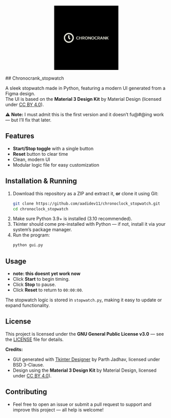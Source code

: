 <p align="center">
  <img src="logo.png" alt="chronoclock_stopwatch Logo" width="200"/>
</p>
## Chronocrank_stopwatch

A sleek stopwatch made in Python, featuring a modern UI generated from a Figma design.  
The UI is based on the **Material 3 Design Kit** by Material Design (licensed under [CC BY 4.0](https://creativecommons.org/licenses/by/4.0/)).

⚠ **Note:** I must admit this is the first version and it doesn’t fu@#@ing work — but I’ll fix that later.

## Features
- **Start/Stop toggle** with a single button  
- **Reset** button to clear time  
- Clean, modern UI 
- Modular logic file for easy customization

## Installation & Running
1. Download this repository as a ZIP and extract it, **or** clone it using Git:  
   ```bash
   git clone https://github.com/aadidev11/chronoclock_stopwatch.git
   cd chronoclock_stopwatch
   ```
2. Make sure Python 3.9+ is installed (3.10 recommended).  
3. Tkinter should come pre-installed with Python — if not, install it via your system’s package manager.  
4. Run the program:  
   ```bash
   python gui.py
   ```

## Usage
- **note: this doesnt yet work now**
- Click **Start** to begin timing.  
- Click **Stop** to pause.  
- Click **Reset** to return to `00:00:00`.

The stopwatch logic is stored in `stopwatch.py`, making it easy to update or expand functionality.

## License
This project is licensed under the **GNU General Public License v3.0** — see the [LICENSE](LICENSE) file for details.

**Credits:**  
- GUI generated with [Tkinter Designer](https://github.com/ParthJadhav/Tkinter-Designer) by Parth Jadhav, licensed under BSD 3-Clause.  
- Design using the **Material 3 Design Kit** by Material Design, licensed under [CC BY 4.0](https://creativecommons.org/licenses/by/4.0/)).
## Contributing
- Feel free to open an issue or submit a pull request to support and improve this project — all help is welcome!

